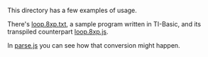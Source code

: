This directory has a few examples of usage.

There's [loop.8xp.txt](loop.8xp.txt), a sample program written in TI-Basic, and its transpiled counterpart [loop.8xp.js](loop.8xp.js).

In [parse.js](parse.js) you can see how that conversion might happen.